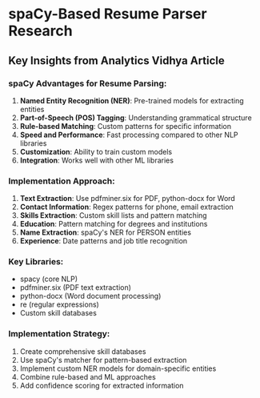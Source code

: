 # spaCy-Based Resume Parser Research

## Key Insights from Analytics Vidhya Article

### spaCy Advantages for Resume Parsing:
1. **Named Entity Recognition (NER)**: Pre-trained models for extracting entities
2. **Part-of-Speech (POS) Tagging**: Understanding grammatical structure
3. **Rule-based Matching**: Custom patterns for specific information
4. **Speed and Performance**: Fast processing compared to other NLP libraries
5. **Customization**: Ability to train custom models
6. **Integration**: Works well with other ML libraries

### Implementation Approach:
1. **Text Extraction**: Use pdfminer.six for PDF, python-docx for Word
2. **Contact Information**: Regex patterns for phone, email extraction
3. **Skills Extraction**: Custom skill lists and pattern matching
4. **Education**: Pattern matching for degrees and institutions
5. **Name Extraction**: spaCy's NER for PERSON entities
6. **Experience**: Date patterns and job title recognition

### Key Libraries:
- spacy (core NLP)
- pdfminer.six (PDF text extraction)
- python-docx (Word document processing)
- re (regular expressions)
- Custom skill databases

### Implementation Strategy:
1. Create comprehensive skill databases
2. Use spaCy's matcher for pattern-based extraction
3. Implement custom NER models for domain-specific entities
4. Combine rule-based and ML approaches
5. Add confidence scoring for extracted information

